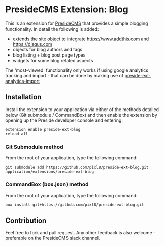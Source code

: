 # PresideCMS Extension: Blog

This is an extension for [PresideCMS](https://www.presidecms.com) that provides a simple blogging functionality.
In detail the following is added:

* extends the site object to integrate https://www.addthis.com and https://disqus.com
* objects for blog authors and tags
* blog listing + blog post page types
* widgets for some blog related aspects

The 'most-viewed' functionality only works if using google analytics tracking and import - that can be done by making use of [preside-ext-analytics-import](https://bitbucket.org/jjannek/preside-ext-analytics-import)

## Installation

Install the extension to your application via either of the methods detailed below (Git submodule / CommandBox) and then enable the extension by opening up the Preside developer console and entering:

    extension enable preside-ext-blog
    reload all

### Git Submodule method

From the root of your application, type the following command:

    git submodule add https://github.com/pixl8/preside-ext-blog.git application/extensions/preside-ext-blog

### CommandBox (box.json) method

From the root of your application, type the following command:

    box install git+https://github.com/pixl8/preside-ext-blog.git

## Contribution

Feel free to fork and pull request. Any other feedback is also welcome - preferable on the PresideCMS slack channel.